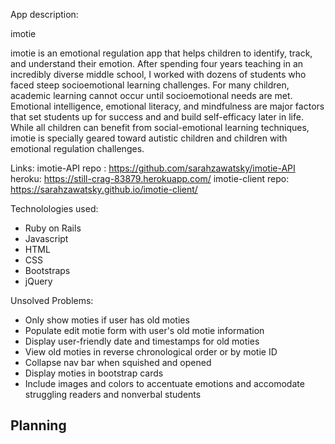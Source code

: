 
App description:

imotie

imotie is an emotional regulation app that helps children to identify, track, and understand their emotion.  After spending four years teaching in an incredibly diverse middle school, I worked with dozens of students who faced steep socioemotional learning challenges. For many children, academic learning cannot occur until socioemotional needs are met. Emotional intelligence, emotional literacy, and mindfulness are major factors that set students up for success and and build self-efficacy later in life.  While all children can benefit from social-emotional learning techniques, imotie is specially geared toward autistic children and children with emotional regulation challenges.

Links:
imotie-API repo : https://github.com/sarahzawatsky/imotie-API
heroku: https://still-crag-83879.herokuapp.com/
imotie-client repo: https://sarahzawatsky.github.io/imotie-client/

Technolologies used:
- Ruby on Rails
- Javascript
- HTML
- CSS
- Bootstraps
- jQuery

Unsolved Problems:
- Only show moties if user has old moties
- Populate edit motie form with user's old motie information
- Display user-friendly date and timestamps for old moties
- View old moties in reverse chronological order or by motie ID
- Collapse nav bar when squished and opened
- Display moties in bootstrap cards
- Include images and colors to accentuate emotions and accomodate struggling readers and nonverbal students

Planning
-
